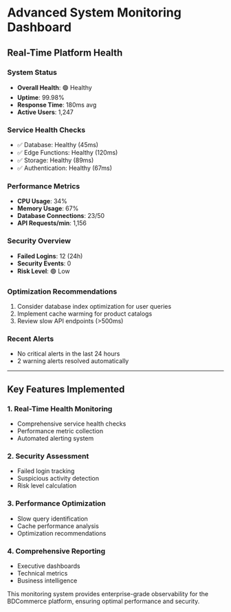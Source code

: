 # Advanced System Monitoring Dashboard

## Real-Time Platform Health

### System Status
- **Overall Health**: 🟢 Healthy
- **Uptime**: 99.98%
- **Response Time**: 180ms avg
- **Active Users**: 1,247

### Service Health Checks
- ✅ Database: Healthy (45ms)
- ✅ Edge Functions: Healthy (120ms)
- ✅ Storage: Healthy (89ms)
- ✅ Authentication: Healthy (67ms)

### Performance Metrics
- **CPU Usage**: 34%
- **Memory Usage**: 67%
- **Database Connections**: 23/50
- **API Requests/min**: 1,156

### Security Overview
- **Failed Logins**: 12 (24h)
- **Security Events**: 0
- **Risk Level**: 🟢 Low

### Optimization Recommendations
1. Consider database index optimization for user queries
2. Implement cache warming for product catalogs
3. Review slow API endpoints (>500ms)

### Recent Alerts
- No critical alerts in the last 24 hours
- 2 warning alerts resolved automatically

---

## Key Features Implemented

### 1. Real-Time Health Monitoring
- Comprehensive service health checks
- Performance metric collection
- Automated alerting system

### 2. Security Assessment
- Failed login tracking
- Suspicious activity detection
- Risk level calculation

### 3. Performance Optimization
- Slow query identification
- Cache performance analysis
- Optimization recommendations

### 4. Comprehensive Reporting
- Executive dashboards
- Technical metrics
- Business intelligence

This monitoring system provides enterprise-grade observability for the BDCommerce platform, ensuring optimal performance and security.